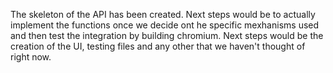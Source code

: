 The skeleton of the API has been created.
Next steps would be to actually implement the functions once we decide ont he specific mexhanisms used and then test the integration by building chromium.
Next steps would be the creation of the UI, testing files and any other that we haven't thought of right now.

